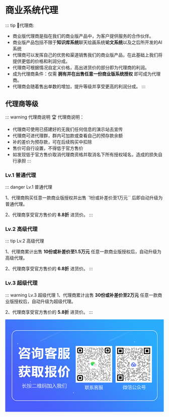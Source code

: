 # 商业系统代理

::: tip 🥇代理商:

* 商业版代理商是指在我们的商业版产品中，为客户提供服务的合作伙伴。
* 商业版产品包括不限于**知识库系统**聊天绘画系统**论文系统**以及之后所开发的AI系统
* 代理商可以发挥自己的优势和渠道销售我们的商业版产品，在此基础上我们将提供更低的价格和利润分成。
* 代理商可根据情况自定义价格，高出进货价的部分即为代理商的利润。
* 成为代理商条件：仅需 **拥有并在出售任意一份商业版系统授权** 即可成为代理商。
* 代理商会随着售出单数的增加，提升等级并享受更高的利润分成。
  :::

## 代理商等级

::: warning 代理商说明
🏆 代理商说明：

* 代理商可使用已搭建好的无我们任何信息的演示站去宣传
* 代理商可进代理群，群内可加款或查看自己的预存款余额
* 补的差价为预存款，可在后续购买中扣除
* 售价可自行设置，不得低于官方售价
* 如发现低于官方售价取消代理商资格并取消名下所有授权域名，造成的损失自行承担
  :::

### Lv.1 普通代理

::: danger Lv.1 普通代理

1、代理商购买任意一款商业版授权并出售 `1份或补差价至1万元``
后即自动升级为普通代理。

2、代理商享受官方售价的 **8.8折** 进货价。
:::

### Lv.2 高级代理

::: tip Lv.2 高级代理

1、代理商累计出售 **10份或补差价至1.5万元** 任意一款商业版授权后，自动升级为高级代理。

2、代理商享受官方售价的 **6.8折** 进货价。
:::

### Lv.3 超级代理

::: warning Lv.3 超级代理
1、代理商累计出售 **30份或补差价至2万元** 任意一款商业版授权后，自动升级为超级代理。

2、代理商享受官方售价的 **5.8折** 进货价。
:::

![联系客服](/public/images/kf.png)
